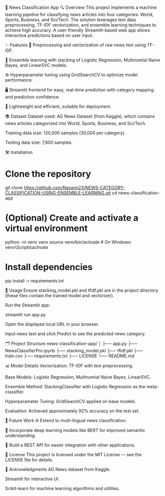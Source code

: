 📰 News Classification App
🔍 Overview
This project implements a machine learning pipeline for classifying news articles into four categories: World, Sports, Business, and Sci/Tech. The solution leverages text data preprocessing, TF-IDF vectorization, and ensemble learning techniques to achieve high accuracy. A user-friendly Streamlit-based web app allows interactive predictions based on user input.

✨ Features
🧹 Preprocessing and vectorization of raw news text using TF-IDF.

🤖 Ensemble learning with stacking of Logistic Regression, Multinomial Naive Bayes, and LinearSVC models.

⚙️ Hyperparameter tuning using GridSearchCV to optimize model performance.

🖥️ Streamlit frontend for easy, real-time prediction with category mapping and prediction confidence.

🚀 Lightweight and efficient, suitable for deployment.

📚 Dataset
Dataset used: AG News Dataset (from Kaggle), which contains news articles categorized into World, Sports, Business, and Sci/Tech.

Training data size: 120,000 samples (30,000 per category).

Testing data size: 7,600 samples.

🛠️ Installation
# Clone the repository
git clone https://github.com/Nayann23/NEWS-CATEGORY-CLASSIFICATION-USING-ENSEMBLE-LEARNING.git
cd news-classification-app

# (Optional) Create and activate a virtual environment
python -m venv venv
source venv/bin/activate    # On Windows: venv\Scripts\activate

# Install dependencies
pip install -r requirements.txt

🚀 Usage
Ensure stacking_model.pkl and tfidf.pkl are in the project directory (these files contain the trained model and vectorizer).

Run the Streamlit app:

streamlit run app.py

Open the displayed local URL in your browser.

Input news text and click Predict to see the predicted news category.

🗂️ Project Structure
news-classification-app/
│
├── app.py
├── NewsClassifierPro.ipynb
├── stacking_model.pkl
├── tfidf.pkl
├── train.csv
├── requirements.txt
├── LICENSE
└── README.md

📊 Model Details
Vectorization: TF-IDF with text preprocessing.

Base Models: Logistic Regression, Multinomial Naive Bayes, LinearSVC.

Ensemble Method: StackingClassifier with Logistic Regression as the meta-classifier.

Hyperparameter Tuning: GridSearchCV applied on base models.

Evaluation: Achieved approximately 92% accuracy on the test set.

🔮 Future Work
🌐 Extend to multi-lingual news classification.

🤖 Incorporate deep learning models like BERT for improved semantic understanding.

🔗 Build a REST API for easier integration with other applications.

📄 License
This project is licensed under the MIT License — see the LICENSE file for details.

🙏 Acknowledgments
AG News dataset from Kaggle.

Streamlit for interactive UI.

Scikit-learn for machine learning algorithms and utilities.
